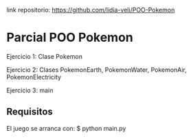 link repositorio: https://github.com/lidia-veli/POO-Pokemon  
# Parcial POO Pokemon
  
Ejercicio 1: Clase Pokemon  
  
Ejercicio 2: Clases PokemonEarth, PokemonWater, PokemonAir, PokemonElectricity  
  
Ejercicio 3: main  

## Requisitos
El juego se arranca con: $ python main.py
